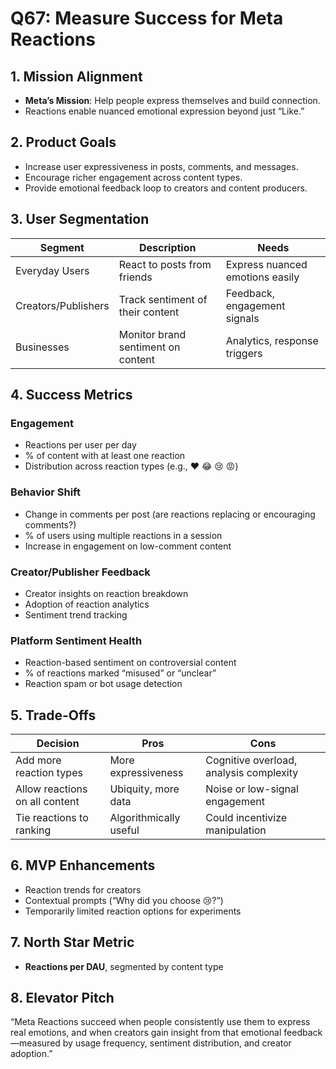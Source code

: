 # Q67: Measure Success for Meta Reactions

## 1. Mission Alignment
- **Meta’s Mission**: Help people express themselves and build connection.
- Reactions enable nuanced emotional expression beyond just “Like.”

## 2. Product Goals
- Increase user expressiveness in posts, comments, and messages.
- Encourage richer engagement across content types.
- Provide emotional feedback loop to creators and content producers.

## 3. User Segmentation

| Segment            | Description                             | Needs                               |
|--------------------|------------------------------------------|--------------------------------------|
| Everyday Users     | React to posts from friends              | Express nuanced emotions easily      |
| Creators/Publishers| Track sentiment of their content         | Feedback, engagement signals         |
| Businesses         | Monitor brand sentiment on content       | Analytics, response triggers         |

## 4. Success Metrics

### Engagement
- Reactions per user per day
- % of content with at least one reaction
- Distribution across reaction types (e.g., ❤️ 😂 😢 😡)

### Behavior Shift
- Change in comments per post (are reactions replacing or encouraging comments?)
- % of users using multiple reactions in a session
- Increase in engagement on low-comment content

### Creator/Publisher Feedback
- Creator insights on reaction breakdown
- Adoption of reaction analytics
- Sentiment trend tracking

### Platform Sentiment Health
- Reaction-based sentiment on controversial content
- % of reactions marked “misused” or “unclear”
- Reaction spam or bot usage detection

## 5. Trade-Offs

| Decision                        | Pros                                  | Cons                                   |
|----------------------------------|---------------------------------------|----------------------------------------|
| Add more reaction types          | More expressiveness                   | Cognitive overload, analysis complexity|
| Allow reactions on all content   | Ubiquity, more data                   | Noise or low-signal engagement         |
| Tie reactions to ranking         | Algorithmically useful                | Could incentivize manipulation         |

## 6. MVP Enhancements
- Reaction trends for creators
- Contextual prompts (“Why did you choose 😢?”)
- Temporarily limited reaction options for experiments

## 7. North Star Metric
- **Reactions per DAU**, segmented by content type

## 8. Elevator Pitch
“Meta Reactions succeed when people consistently use them to express real emotions, and when creators gain insight from that emotional feedback—measured by usage frequency, sentiment distribution, and creator adoption.”
